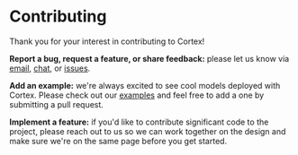 # Contributing

Thank you for your interest in contributing to Cortex!

**Report a bug, request a feature, or share feedback:** please let us know via [email](mailto:hello@cortex.dev), [chat](https://gitter.im/cortexlabs/cortex), or [issues](https://github.com/cortexlabs/cortex/issues).

**Add an example:** we're always excited to see cool models deployed with Cortex. Please check out our [examples](examples) and feel free to add a one by submitting a pull request.

**Implement a feature:** if you'd like to contribute significant code to the project, please reach out to us so we can work together on the design and make sure we're on the same page before you get started.
